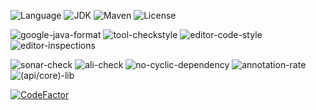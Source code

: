 ![Language](https://img.shields.io/badge/language-java-orange.svg)
![JDK](https://img.shields.io/badge/OpenJDK-11-yellow.svg)
![Maven](https://raster.shields.io/badge/Maven-3.6.3-red.svg)
![License](https://img.shields.io/badge/license-GPL2.0-000000.svg)

![google-java-format](https://img.shields.io/badge/google-javaformat-red.svg)
![tool-checkstyle](https://img.shields.io/badge/(google/sun)-checkstyle-orange.svg)
![editor-code-style](https://img.shields.io/badge/(google/sun)-codestyle-yellow.svg)
![editor-inspections](https://img.shields.io/badge/idea-inspections-red.svg)

![sonar-check](https://img.shields.io/badge/sonar-check-yellow.svg)
![ali-check](https://img.shields.io/badge/ali-check-red.svg)
![no-cyclic-dependency](https://img.shields.io/badge/cyclic-dependency-red.svg)
![annotation-rate](https://img.shields.io/badge/annotation-rate-red.svg)
![(api/core)-lib](https://img.shields.io/badge/(api/core)-lib-red.svg)

[![CodeFactor](https://www.codefactor.io/repository/github/jdkstack/jdkserver/badge/alpha)](https://www.codefactor.io/repository/github/jdkstack/jdkserver/overview/alpha)

